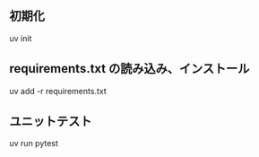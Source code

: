 
## 初期化
uv init

## requirements.txt の読み込み、インストール
uv add -r requirements.txt

## ユニットテスト
uv run pytest

